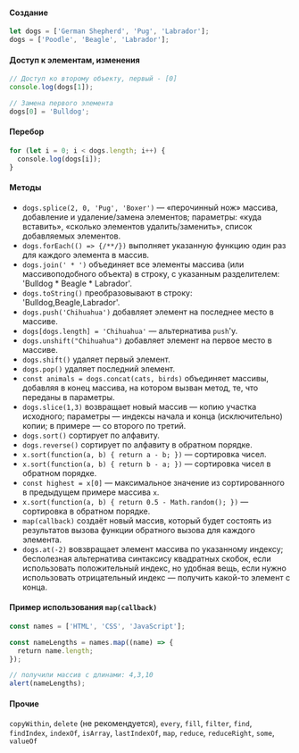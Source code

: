 #### Создание

```javascript
let dogs = ['German Shepherd', 'Pug', 'Labrador'];
dogs = ['Poodle', 'Beagle', 'Labrador'];
```

#### Доступ к элементам, изменения

```javascript
// Доступ ко второму объекту, первый - [0]
console.log(dogs[1]);

// Замена первого элемента
dogs[0] = 'Bulldog';
```

#### Перебор

```javascript
for (let i = 0; i < dogs.length; i++) {
  console.log(dogs[i]);
}
```

#### Методы

- `dogs.splice(2, 0, 'Pug', 'Boxer')` — «перочинный нож» массива, добавление и удаление/замена элементов; параметры: «куда вставить», «сколько элементов удалить/заменить», список добавляемых элементов.
- `dogs.forEach(() => {/**/})` выполняет указанную функцию один раз для каждого элемента в массив.
- `dogs.join(' * ')` объединяет все элементы массива (или массивоподобного объекта) в строку, с указанным разделителем: 'Bulldog * Beagle * Labrador'.
- `dogs.toString()` преобразовывают в строку: 'Bulldog,Beagle,Labrador'.
- `dogs.push('Chihuahua')` добавляет элемент на последнее место в массиве.
- `dogs[dogs.length] = 'Chihuahua'` — альтернатива `push`'у.
- `dogs.unshift("Chihuahua")` добавляет элемент на первое место в массиве.
- `dogs.shift()` удаляет первый элемент.
- `dogs.pop()` удаляет последний элемент.
- `const animals = dogs.concat(cats, birds)` объединяет массивы, добавляя в конец массива, на котором вызван метод, те, что переданы в параметры.
- `dogs.slice(1,3)` возвращает новый массив — копию участка исходного; параметры — индексы начала и конца (исключительно) копии; в примере — со второго по третий.
- `dogs.sort()` сортирует по алфавиту.
- `dogs.reverse()` сортирует по алфавиту в обратном порядке.
- `x.sort(function(a, b) { return a - b; })` — сортировка чисел.
- `x.sort(function(a, b) { return b - a; })` — сортировка чисел в обратном порядке.
- `const highest = x[0]` — максимальное значение из сортированного в предыдущем примере массива `x`.
- `x.sort(function(a, b) { return 0.5 - Math.random(); })` — сортировка в обратном порядке.
- `map(callback)` создаёт новый массив, который будет состоять из результатов вызова функции обратного вызова для каждого элемента.
- `dogs.at(-2)` вовзвращает элемент массива по указанному индексу; бесполезная альтернатива синтаксису квадратных скобок, если использовать положительный индекс, но удобная вещь, если нужно использовать отрицательный индекс — получить какой-то элемент с конца.

#### Пример использования `map(callback)`

```javascript
const names = ['HTML', 'CSS', 'JavaScript'];

const nameLengths = names.map((name) => {
  return name.length;
});

// получили массив с длинами: 4,3,10
alert(nameLengths);
```

#### Прочие

`copyWithin`, `delete` (не рекомендуется), `every`, `fill`, `filter`, `find`, `findIndex`, `indexOf`, `isArray`, `lastIndexOf`, `map`, `reduce`, `reduceRight`, `some`, `valueOf`
